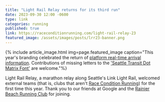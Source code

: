 ```yaml
---
title: "Light Rail Relay returns for its third run"
date: 2023-09-30 12:00 -0600
type: link
categories: running
published: true
link: https://raceconditionrunning.com/light-rail-relay-23
featured_image: /assets/images/posts/lrr23-banner.png
---
```


{% include article_image.html img=page.featured_image caption="This year's branding celebrated the return of [platform real-time arrival information](https://www.theurbanist.org/2023/05/23/sound-transit-plans-real-time-arrival-soft-launch-for-light-rail/). Contributions of missing letters to the ['Seattle Transit Dot Matrix Font'](https://github.com/nickswalker/seattle-transit-dot-matrix) are welcome."%}

Light Rail Relay, a marathon relay along Seattle's Link Light Rail, welcomed external teams (that is, clubs that aren't [Race Condition Running](https://raceconditionrunning.com)) for the first time this year. Thank you to our friends at Google and the [Rainier Beach Running Club](https://rbrunclub.wordpress.com/) for joining.


